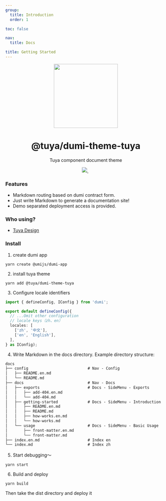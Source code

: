 ```yaml
---
group:
  title: Introduction
  order: 1

toc: false

nav:
  title: Docs

title: Getting Started
---
```


<center><p align="center"><img src="https://images.tuyacn.com/rms-static/3dec3ee0-b3d9-11eb-9adb-1b12f902f79d-1620903119310.png?tyName=210513tuya.png" width="200px" /></p></center>

<center><h1>@tuya/dumi-theme-tuya</h1></center>

<center><p align="center">Tuya component document theme</p></center>

<center><p align="center">
  <a href="https://www.npmjs.com/package/@tuya/dumi-theme-tuya" target="_blank">
    <img src="https://img.shields.io/npm/v/@tuya/dumi-theme-tuya/latest.svg" />
  </a>&nbsp;
</p>
</center>

### Features

- Markdown routing based on dumi contract form.
- Just write Markdown to generate a documentation site!
- Demo separated deployment access is provided.

### Who using?

- [Tuya Design](https://github.com/TuyaInc/tuya-panel-kit-docs)

### Install

1. create dumi app

```shell
yarn create @umijs/dumi-app
```

2. install tuya theme

```shell
yarn add @tuya/dumi-theme-tuya
```

3. Configure locale identifiers

```ts
import { defineConfig, IConfig } from 'dumi';

export default defineConfig({
  // ...Omit other configuration
  // locale keys（zh、en）
  locales: [
    ['zh', '中文'],
    ['en', 'English'],
  ],
} as IConfig);
```

4. Write Markdown in the docs directory. Example directory structure:

```txt
docs
├── config                          # Nav - Config
│   ├── README.en.md
│   └── README.md
├── docs                            # Nav - Docs
│   ├── exports                     # Docs - SideMenu - Exports
│   │   ├── add-404.en.md
│   │   └── add-404.md
│   ├── getting-started             # Docs - SideMenu - Introduction
│   │   ├── README.en.md
│   │   ├── README.md
│   │   ├── how-works.en.md
│   │   └── how-works.md
│   └── usage                       # Docs - SideMenu - Basic Usage
│       ├── front-matter.en.md
│       └── front-matter.md
├── index.en.md                     # Index en
└── index.md                        # Index zh
```

5. Start debugging～

```shell
yarn start
```

6. Build and deploy

```shell
yarn build
```

Then take the dist directory and deploy it